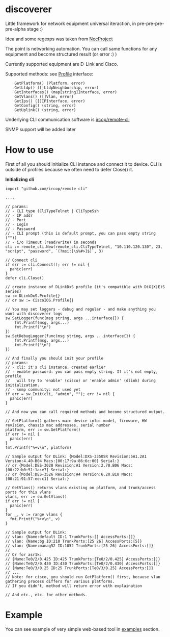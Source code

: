 # discoverer

Little framework for network equipment universal iteraction, in pre-pre-pre-pre-alpha stage :)

Idea and some regexps was taken from [NocProject](https://nocproject.org)

The point is networking automation. You can call same functions for any equipment and become structured result (or error :) )

Currently supported equipment are D-Link and Cisco.

Supported methods: see [Profile](https://github.com/ircop/discoverer/blob/master/base/profile.go#L9) interface:

```
	GetPlatform() (Platform, error)
	GetLldp() ([]LldpNeighborship, error)
	GetInterfaces() (map[string]Interface, error)
	GetVlans() ([]Vlan, error)
	GetIps() ([]IPInterface, error)
	GetConfig() (string, error)
	GetUplink() (string, error)
```

Underlying CLI communication software is [ircop/remote-cli](https://github.com/ircop/remote-cli)

SNMP support will be added later


# How to use

First of all you should initialize CLI instance and connect it to device. CLI is outside of profiles because we often need to defer Close() it.

**Initializing cli**

```
import "github.com/ircop/remote-cli"

....

// params:
// - CLI type (CliTypeTelnet | CliTypeSsh
// - IP addr
// - Port
// - Login
// - Password
// - CLI prompt (this is default prompt, you can pass empty string (""))
// - i/o Timeout (read/write) in seconds
cli := remote_cli.New(remote_cli.CliTypeTelnet, "10.110.120.130", 23, "script", "password", `(?msi:[\$%#>]$)`, 3)

// Connect cli
if err := cli.Connect(); err != nil {
  panic(err)
}
defer cli.Close()

// create instance of DLinkDxS profile (it's compatible with D(G|X|E)S series)
sw := DLinkDxS.Profile{}
// or sw := CiscoIOS.Profile{}

// You may set loggers - debug and regular - and make anything you want with discoverer logs
sw.SetLogger(func(msg string, args ...interface{}) {
	fmt.Printf(msg, args...)
	fmt.Printf("\n")
})
sw.SetDebugLogger(func(msg string, args ...interface{}) {
	fmt.Printf(msg, args...)
	fmt.Printf("\n")
})

// And finally you should init your profile
// params:
// - cli: it's cli instance, created earlier
// - enable password: you can pass empty string. If it's not empty, profile
//   will try to 'enable' (cisco) or 'enable admin' (dlink) during initialization.
// - snmp community: not used yet
if err = sw.Init(cli, "admin", ""); err != nil {
  panic(err)
}

// And now you can call required methods and become structured output.

// GetPlatform() gathers main device info: model, firmware, HW revision, chassis mac addresses, serial number
platform, err := sw.GetPlatform()
if err != nil {
  panic(err)
}
fmt.Printf("%+v\n", platform)

// Sample output for DLink: {Model:DXS-3350SR Revision:5A1.2A1 Version:4.40-B04 Macs:[00:17:9a:86:6c:00] Serial:}
// or {Model:DES-3028 Revision:A1 Version:2.70.B06 Macs:[00:22:b0:51:1a:e7] Serial:}
// or {Model:DES-3526 Revision:A4 Version:6.20.B18 Macs:[00:21:91:57:ee:c1] Serial:}

// GetVlans() returns vlans existing on platform, and trunk/access ports for this vlans
vlans, err := sw.GetVlans()
if err != nil {
  panic(err)
}
for _, v := range vlans {
  fmt.Printf("%+v\n", v)
}

// Sample output for DLink:
// vlan: {Name:default ID:1 TrunkPorts:[] AccessPorts:[]}
// vlan: {Name:bg ID:210 TrunkPorts:[25 26] AccessPorts:[5]}
// vlan: {Name:manag52 ID:1052 TrunkPorts:[25 26] AccessPorts:[]}
//
// Or for asr1k:
// {Name:Te0/2/0.425 ID:425 TrunkPorts:[Te0/2/0.425] AccessPorts:[]}
// {Name:Te0/2/0.430 ID:430 TrunkPorts:[Te0/2/0.430] AccessPorts:[]}
// {Name:Te0/3/0.25 ID:25 TrunkPorts:[Te0/3/0.25] AccessPorts:[]}
// ...
// Note: for cisco, you should run GetPlatform() first, because vlan gathering process differs for various platforms.
// If you didn't, method will return error with explaination

// And etc., etc. for other methods.

```

# Example

You can see example of very simple web-based tool in [examples](https://github.com/ircop/discoverer/tree/master/examples/web) section.

